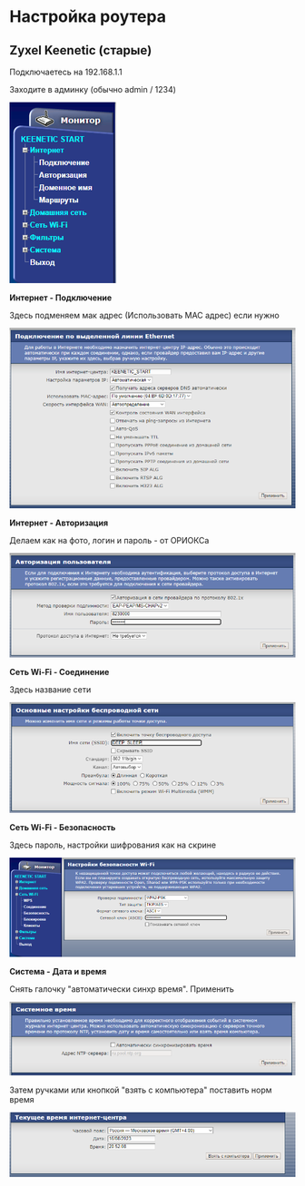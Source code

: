 # Настройка роутера

## Zyxel Keenetic (старые)

Подключаетесь на 192.168.1.1

Заходите в админку (обычно admin / 1234)


<img src="img/zyxel/zyxel5.png">

__Интернет - Подключение__

Здесь подменяем мак адрес (Использовать MAC адрес) если нужно

<img src="img/zyxel/zyxel1.png">

__Интернет - Авторизация__

Делаем как на фото, логин и пароль - от ОРИОКСа

<img src="img/zyxel/zyxel2.png">

__Сеть Wi-Fi - Соединение__

Здесь название сети

<img src="img/zyxel/zyxel3.png">

__Сеть Wi-Fi - Безопасность__

Здесь пароль, настройки шифрования как на скрине

<img src="img/zyxel/zyxel4.png">

__Система - Дата и время__

Снять галочку "автоматически синхр время". Применить

<img src="img/zyxel/zyxel6.png">

Затем ручками или кнопкой "взять с компьютера" поставить норм время


<img src="img/zyxel/zyxel7.png">

